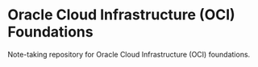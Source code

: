 # Oracle Cloud Infrastructure (OCI) Foundations

Note-taking repository for Oracle Cloud Infrastructure (OCI) foundations.
